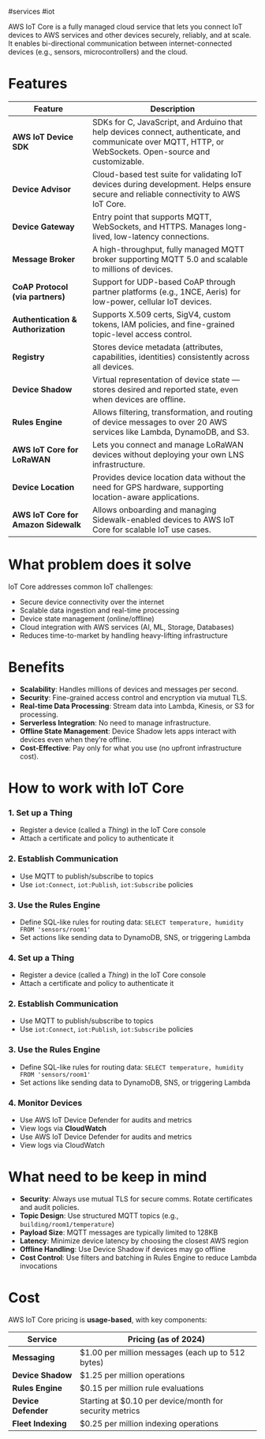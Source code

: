 #services #iot

AWS IoT Core is a fully managed cloud service that lets you connect IoT devices to AWS services and other devices securely, reliably, and at scale. It enables bi-directional communication between internet-connected devices (e.g., sensors, microcontrollers) and the cloud.

# Features

| **Feature**                          | **Description**                                                                                                                                            |
| ------------------------------------ | ---------------------------------------------------------------------------------------------------------------------------------------------------------- |
| **AWS IoT Device SDK**               | SDKs for C, JavaScript, and Arduino that help devices connect, authenticate, and communicate over MQTT, HTTP, or WebSockets. Open-source and customizable. |
| **Device Advisor**                   | Cloud-based test suite for validating IoT devices during development. Helps ensure secure and reliable connectivity to AWS IoT Core.                       |
| **Device Gateway**                   | Entry point that supports MQTT, WebSockets, and HTTPS. Manages long-lived, low-latency connections.                                                        |
| **Message Broker**                   | A high-throughput, fully managed MQTT broker supporting MQTT 5.0 and scalable to millions of devices.                                                      |
| **CoAP Protocol (via partners)**     | Support for UDP-based CoAP through partner platforms (e.g., 1NCE, Aeris) for low-power, cellular IoT devices.                                              |
| **Authentication & Authorization**   | Supports X.509 certs, SigV4, custom tokens, IAM policies, and fine-grained topic-level access control.                                                     |
| **Registry**                         | Stores device metadata (attributes, capabilities, identities) consistently across all devices.                                                             |
| **Device Shadow**                    | Virtual representation of device state — stores desired and reported state, even when devices are offline.                                                 |
| **Rules Engine**                     | Allows filtering, transformation, and routing of device messages to over 20 AWS services like Lambda, DynamoDB, and S3.                                    |
| **AWS IoT Core for LoRaWAN**         | Lets you connect and manage LoRaWAN devices without deploying your own LNS infrastructure.                                                                 |
| **Device Location**                  | Provides device location data without the need for GPS hardware, supporting location-aware applications.                                                   |
| **AWS IoT Core for Amazon Sidewalk** | Allows onboarding and managing Sidewalk-enabled devices to AWS IoT Core for scalable IoT use cases.                                                        |
# What problem does it solve
IoT Core addresses common IoT challenges:
- Secure device connectivity over the internet
- Scalable data ingestion and real-time processing
- Device state management (online/offline)
- Cloud integration with AWS services (AI, ML, Storage, Databases)
- Reduces time-to-market by handling heavy-lifting infrastructure

# Benefits
- **Scalability**: Handles millions of devices and messages per second.
- **Security**: Fine-grained access control and encryption via mutual TLS.
- **Real-time Data Processing**: Stream data into Lambda, Kinesis, or S3 for processing.
- **Serverless Integration**: No need to manage infrastructure.
- **Offline State Management**: Device Shadow lets apps interact with devices even when they’re offline.
- **Cost-Effective**: Pay only for what you use (no upfront infrastructure cost).

# How to work with IoT Core
### 1. Set up a Thing
- Register a device (called a _Thing_) in the IoT Core console
- Attach a certificate and policy to authenticate it
### 2. Establish Communication
- Use MQTT to publish/subscribe to topics
- Use `iot:Connect`, `iot:Publish`, `iot:Subscribe` policies
### 3. Use the Rules Engine
- Define SQL-like rules for routing data:
    `SELECT temperature, humidity FROM 'sensors/room1'`
- Set actions like sending data to DynamoDB, SNS, or triggering Lambda
### 4. Set up a Thing
- Register a device (called a _Thing_) in the IoT Core console
- Attach a certificate and policy to authenticate it
### 2. Establish Communication
- Use MQTT to publish/subscribe to topics
- Use `iot:Connect`, `iot:Publish`, `iot:Subscribe` policies
### 3. Use the Rules Engine
- Define SQL-like rules for routing data:
    `SELECT temperature, humidity FROM 'sensors/room1'`
- Set actions like sending data to DynamoDB, SNS, or triggering Lambda
### 4. Monitor Devices
- Use AWS IoT Device Defender for audits and metrics
- View logs via **CloudWatch**
- Use AWS IoT Device Defender for audits and metrics
- View logs via CloudWatch
# What need to be keep in mind
- **Security**: Always use mutual TLS for secure comms. Rotate certificates and audit policies.
- **Topic Design**: Use structured MQTT topics (e.g., `building/room1/temperature`)
- **Payload Size**: MQTT messages are typically limited to 128KB
- **Latency**: Minimize device latency by choosing the closest AWS region
- **Offline Handling**: Use Device Shadow if devices may go offline
- **Cost Control**: Use filters and batching in Rules Engine to reduce Lambda invocations
# Cost
AWS IoT Core pricing is **usage-based**, with key components:

| **Service**         | **Pricing (as of 2024)**                                |
| ------------------- | ------------------------------------------------------- |
| **Messaging**       | $1.00 per million messages (each up to 512 bytes)       |
| **Device Shadow**   | $1.25 per million operations                            |
| **Rules Engine**    | $0.15 per million rule evaluations                      |
| **Device Defender** | Starting at $0.10 per device/month for security metrics |
| **Fleet Indexing**  | $0.25 per million indexing operations                   |
